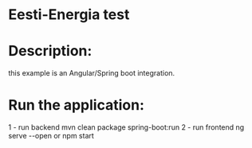 Eesti-Energia test
====================

Description:
============
  this example is an Angular/Spring boot integration.
  
Run the application:
====================

1 - run backend mvn clean package spring-boot:run
2 - run frontend ng serve --open or npm start
